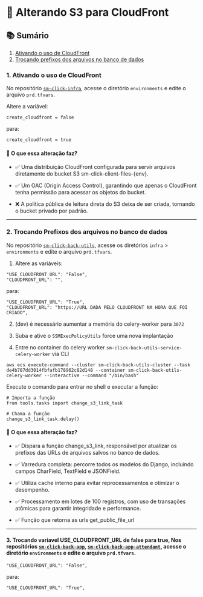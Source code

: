 # 🔄 Alterando S3 para CloudFront

## 📚 Sumário

1. [Ativando o uso de CloudFront](#1-ativando-o-uso-de-cloudfront)  
2. [Trocando prefixos dos arquivos no banco de dados](#2-trocando-prefixos-dos-arquivos-no-banco-de-dados)


### 1. Ativando o uso de CloudFront

No repositório [`sm-click-infra`](https://github.com/service-marketing/sm-click-infra), acesse o diretório `environments` e edite o arquivo `prd.tfvars`.

Altere a variável:

```hcl
create_cloudfront = false
```

para:

```hcl
create_cloudfront = true
```

#### 🔧 O que essa alteração faz?

- ✅ Uma distribuição CloudFront configurada para servir arquivos diretamente do bucket S3 sm-click-client-files-{env}.

- ✅ Um OAC (Origin Access Control), garantindo que apenas o CloudFront tenha permissão para acessar os objetos do bucket.

- ❌ A política pública de leitura direta do S3 deixa de ser criada, tornando o bucket privado por padrão.

<hr />

### 2. Trocando Prefixos dos arquivos no banco de dados 

No repositório [`sm-click-back-utils`](https://github.com/service-marketing/sm-click-back-utils), acesse os diretórios `infra` > `environments` e edite o arquivo `prd.tfvars`.

1. Altere as variáveis:

```hcl
"USE_CLOUDFRONT_URL": "False",
"CLOUDFRONT_URL": "",
```

para:

```hcl
"USE_CLOUDFRONT_URL": "True",
"CLOUDFRONT_URL": "https://URL DADA PELO CLOUDFRONT NA HORA QUE FOI CRIADO",
```

2. (dev) é necessário aumentar a memória do celery-worker para `3072`

3. Suba e ative o `SSMExecPolicyUtils` force uma nova implantação

4. Entre no container do celery worker `sm-click-back-utils-service-celery-worker` via CLI

```hcl
aws ecs execute-command --cluster sm-click-back-utils-cluster --task de4b787dd3014fbfafb178962c82d148 --container sm-click-back-utils-celery-worker --interactive --command "/bin/bash" 
```

Execute o comando para entrar no shell e executar a função:

```hcl
# Importa a função
from tools.tasks import change_s3_link_task

# Chama a função
change_s3_link_task.delay()
```

#### 🔧 O que essa alteração faz?

- ✅ Dispara a função change_s3_link, responsável por atualizar os prefixos das URLs de arquivos salvos no banco de dados.
  
- ✅ Varredura completa: percorre todos os modelos do Django, incluindo campos CharField, TextField e JSONField.
  
- ✅ Utiliza cache interno para evitar reprocessamentos e otimizar o desempenho.
  
- ✅ Processamento em lotes de 100 registros, com uso de transações atômicas para garantir integridade e performance.

- ✅ Função que retorna as urls get_public_file_url
  
<hr />


#### 3. Trocando variavel USE_CLOUDFRONT_URL de false para true, Nos repositórios [`sm-click-back-app`](https://github.com/service-marketing/sm-click-back-app), [`sm-click-back-app-attendant`](https://github.com/service-marketing/sm-click-back-app-attendant), acesse o diretório `environments` e edite o arquivo `prd.tfvars`.

```hcl
"USE_CLOUDFRONT_URL": "False",
```

para:

```hcl
"USE_CLOUDFRONT_URL": "True",
```

